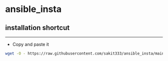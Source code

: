 # ansible_insta
## installation shortcut
---
- Copy and paste it
```bash
wget -O - https://raw.githubusercontent.com/sakit333/ansible_insta/main/ans_insta.sh | bash
```
